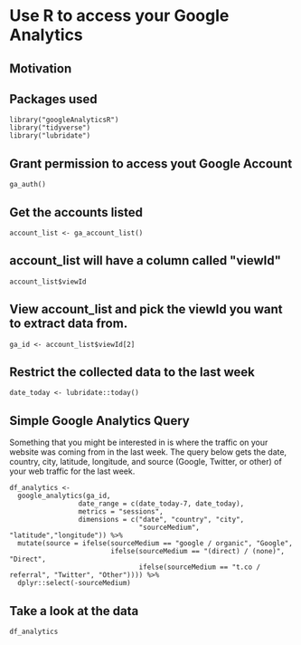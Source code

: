 # Use R to access your Google Analytics 

## Motivation


## Packages used
```
library("googleAnalyticsR")
library("tidyverse")
library("lubridate")
```

## Grant permission to access yout Google Account
```
ga_auth()
```

## Get the accounts listed
```
account_list <- ga_account_list()
```
## account_list will have a column called "viewId"
```
account_list$viewId
```

## View account_list and pick the viewId you want to extract data from. 
```
ga_id <- account_list$viewId[2]
```

## Restrict the collected data to the last week
```
date_today <- lubridate::today()
```

## Simple Google Analytics Query
Something that you might be interested in is where the traffic on your website was coming from in the last week. The query below gets the date, country, city, latitude, longitude, and source (Google, Twitter, or other) of your web traffic for the last week. 

```
df_analytics <-
  google_analytics(ga_id,
                 date_range = c(date_today-7, date_today),
                 metrics = "sessions", 
                 dimensions = c("date", "country", "city",
                                "sourceMedium", "latitude","longitude")) %>% 
  mutate(source = ifelse(sourceMedium == "google / organic", "Google", 
                         ifelse(sourceMedium == "(direct) / (none)", "Direct",
                                ifelse(sourceMedium == "t.co / referral", "Twitter", "Other")))) %>% 
  dplyr::select(-sourceMedium)
```                 

## Take a look at the data
```
df_analytics
```
